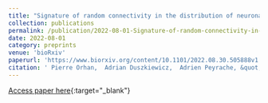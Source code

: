 ```yaml
---
title: "Signature of random connectivity in the distribution of neuronal tuning curves"
collection: publications
permalink: /publication/2022-08-01-Signature-of-random-connectivity-in-the-distribution-of-neuronal-tuning-curves
date: 2022-08-01
category: preprints
venue: 'bioRxiv'
paperurl: 'https://www.biorxiv.org/content/10.1101/2022.08.30.505888v1'
citation: ' Pierre Orhan,  Adrian Duszkiewicz,  Adrien Peyrache, &quot;Signature of random connectivity in the distribution of neuronal tuning curves.&quot; bioRxiv, 2022.'
---
```

[Access paper here](https://www.biorxiv.org/content/10.1101/2022.08.30.505888v1){:target="_blank"}
